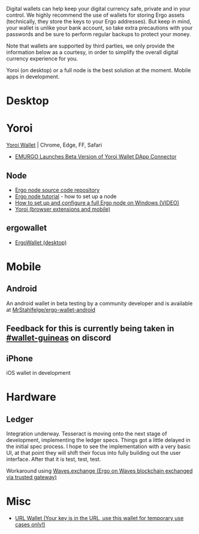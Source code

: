 Digital wallets can help keep your digital currency safe, private and in your control. We highly recommend the use of wallets for storing Ergo assets (technically, they store the keys to your Ergo addresses). But keep in mind, your wallet is unlike your bank account, so take extra precautions with your passwords and be sure to perform regular backups to protect your money.

Note that wallets are supported by third parties, we only provide the information below as a courtesy, in order to simplify the overall digital currency experience for you.

Yoroi (on desktop) or a full node is the best solution at the moment. Mobile apps in development. 

# Desktop

# Yoroi

[Yoroi Wallet](https://yoroi-wallet.com/#/) | Chrome, Edge, FF, Safari

- [EMURGO Launches Beta Version of Yoroi Wallet DApp Connector](https://emurgo.io/blog/emurgo-launches-beta-version-of-yoroi-wallet-dapp-connector)

## Node

 - [Ergo node source code repository](https://github.com/ergoplatform/ergo)
 - [Ergo node tutorial](https://ergoplatform.org/en/blog/2019_12_02_how_to_setup/) - how to set up a node
 - [How to set up and configure a full Ergo node on Windows (VIDEO)](https://www.youtube.com/watch?v=fpEDJ1CM6ns)
 - [Yoroi (browser extensions and mobile)](https://yoroi-wallet.com/#/)

## ergowallet 

 - [ErgoWallet (desktop)](https://ergowallet.io/)
# Mobile

## Android

An android wallet in beta testing by a community developer and is available at [MrStahlfelge/ergo-wallet-android](https://github.com/MrStahlfelge/ergo-wallet-android/)

Feedback for this is currently being taken in [#wallet-guineas](https://discord.gg/CQ4MXeNWts) on discord
- 
## iPhone

iOS wallet in development


# Hardware

## Ledger

Integration underway. Tesseract is moving onto the next stage of development, implementing the ledger specs. Things got a little delayed in the initial spec process. I hope to see the implementation with a very basic UI, at that point they will shift their focus into fully building out the user interface. After that it is test, test, test.

Workaround using [Waves.exchange (Ergo on Waves blockchain exchanged via trusted gateway)](https://waves.exchange/) 


# Misc

- [URL Wallet (Your key is in the URL, use this wallet for temporary use cases only!)](https://erg.urlwallet.org/)
